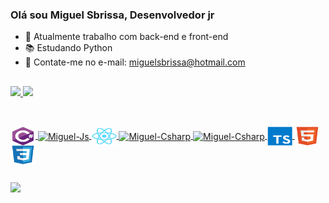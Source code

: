 ### Olá sou Miguel Sbrissa, Desenvolvedor jr
- 🔭 Atualmente trabalho com back-end e front-end
- 📚 Estudando Python
- 💬 Contate-me no e-mail: miguelsbrissa@hotmail.com
##
<div>
  <a href="https://github.com/miguelsbrissa">
  <img height="180em" src="https://github-readme-stats.vercel.app/api?username=miguelsbrissa&show_icons=true&theme=dark">
  <img height="180em" src="https://github-readme-stats.vercel.app/api/top-langs/?username=miguelsbrissa&theme=dark&layout=donut">
</div>

##
<div style="display: inline_block"><br>
  <img align="center" alt="Miguel-Csharp" height="30" width="40" src="https://raw.githubusercontent.com/devicons/devicon/master/icons/csharp/csharp-original.svg">  
  <img align="center" alt="Miguel-Js" height="30" width="40" src="https://cdn.jsdelivr.net/gh/devicons/devicon@latest/icons/javascript/javascript-original.svg">
  <img align="center" alt="Miguel-React" height="30" width="40" src="https://raw.githubusercontent.com/devicons/devicon/master/icons/react/react-original.svg">
  <img align="center" alt="Miguel-Csharp" height="30" width="40" src="https://cdn.jsdelivr.net/gh/devicons/devicon@latest/icons/jquery/jquery-plain-wordmark.svg"> 
  <img align="center" alt="Miguel-Csharp" height="30" width="40" src="https://cdn.jsdelivr.net/gh/devicons/devicon@latest/icons/angular/angular-original.svg">
  <img align="center" alt="Miguel-Ts" height="30" width="40" src="https://raw.githubusercontent.com/devicons/devicon/master/icons/typescript/typescript-plain.svg">  
  <img align="center" alt="Miguel-HTML" height="30" width="40" src="https://raw.githubusercontent.com/devicons/devicon/master/icons/html5/html5-original.svg">
  <img align="center" alt="Miguel-CSS" height="30" width="40" src="https://raw.githubusercontent.com/devicons/devicon/master/icons/css3/css3-original.svg">
</div>
  
  ##
 
<div> 
  <a href="https://www.linkedin.com/in/miguel-sbrissa-6041ba168" target="_blank"><img src="https://img.shields.io/badge/-LinkedIn-%230077B5?style=for-the-badge&logo=linkedin&logoColor=white" target="_blank"></a> 
</div>
